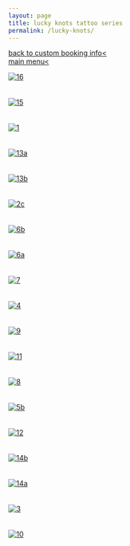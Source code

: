 ```yaml
---
layout: page
title: lucky knots tattoo series
permalink: /lucky-knots/
---
```

<a href="/custom-booking">back to custom booking info< </a>  
<a href="/">main menu< </a>
<br>
  

[![16](/images/tattoos/lucky-knots/16.jpg)](https://frogsfrogs.github.io/images/tattoos/lucky-knots/16.jpg)  
<br>
<br>
[![15](/images/tattoos/lucky-knots/15.jpg)](https://frogsfrogs.github.io/images/tattoos/lucky-knots/15.jpg)  
<br>
<br>
[![1](/images/tattoos/lucky-knots/1.jpg)](https://frogsfrogs.github.io/images/tattoos/lucky-knots/1.jpg)  
<br>
<br>
[![13a](/images/tattoos/lucky-knots/13a.jpg)](https://frogsfrogs.github.io/images/tattoos/lucky-knots/13a.jpg)  
<br>
<br>
[![13b](/images/tattoos/lucky-knots/13b.jpg)](https://frogsfrogs.github.io/images/tattoos/lucky-knots/13b.jpg)  
<br>
<br>
[![2c](/images/tattoos/lucky-knots/2c.jpg)](https://frogsfrogs.github.io/images/tattoos/lucky-knots/2c.jpg)  
<br>
<br>
[![6b](/images/tattoos/lucky-knots/6b.jpg)](https://frogsfrogs.github.io/images/tattoos/lucky-knots/6b.jpg)  
<br>
<br>
[![6a](/images/tattoos/lucky-knots/6a.jpg)](https://frogsfrogs.github.io/images/tattoos/lucky-knots/6a.jpg)  
<br>
<br>
[![7](/images/tattoos/lucky-knots/7.jpg)](https://frogsfrogs.github.io/images/tattoos/lucky-knots/7.jpg)  
<br>
<br>
[![4](/images/tattoos/lucky-knots/4.jpg)](https://frogsfrogs.github.io/images/tattoos/lucky-knots/4.jpg)  
<br>
<br>
[![9](/images/tattoos/lucky-knots/9.jpg)](https://frogsfrogs.github.io/images/tattoos/lucky-knots/9.jpg)  
<br>
<br>
[![11](/images/tattoos/lucky-knots/11.jpg)](https://frogsfrogs.github.io/images/tattoos/lucky-knots/11.jpg)  
<br>
<br>
[![8](/images/tattoos/lucky-knots/8.jpg)](https://frogsfrogs.github.io/images/tattoos/lucky-knots/8.jpg)  
<br>
<br>
[![5b](/images/tattoos/lucky-knots/5b.jpg)](https://frogsfrogs.github.io/images/tattoos/lucky-knots/5b.jpg)  
<br>
<br>
[![12](/images/tattoos/lucky-knots/12.jpg)](https://frogsfrogs.github.io/images/tattoos/lucky-knots/12.jpg)  
<br>
<br>
[![14b](/images/tattoos/lucky-knots/14b.jpg)](https://frogsfrogs.github.io/images/tattoos/lucky-knots/14b.jpg)  
<br>
<br>
[![14a](/images/tattoos/lucky-knots/14a.jpg)](https://frogsfrogs.github.io/images/tattoos/lucky-knots/14a.jpg)  
<br>
<br>
[![3](/images/tattoos/lucky-knots/3.jpg)](https://frogsfrogs.github.io/images/tattoos/lucky-knots/3.jpg)  
<br>
<br>
[![10](/images/tattoos/lucky-knots/10.jpg)](https://frogsfrogs.github.io/images/tattoos/lucky-knots/10.jpg)  
<br>
<br>